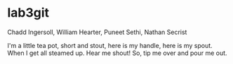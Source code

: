 lab3git
=======

Chadd Ingersoll, William Hearter, Puneet Sethi, Nathan Secrist


I'm a little tea pot,
short and stout,
here is my handle, here is my spout.
When I get all steamed up. Hear me shout!
So, tip me over and pour me out.
